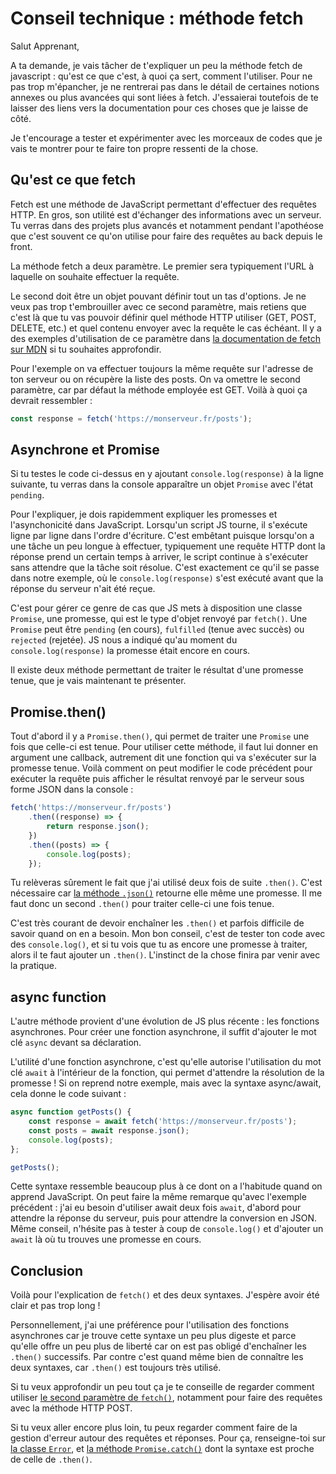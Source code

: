 # Conseil technique : méthode fetch

Salut Apprenant,

A ta demande, je vais tâcher de t'expliquer un peu la méthode fetch de javascript : qu'est ce que c'est, à quoi ça sert, comment l'utiliser.
Pour ne pas trop m'épancher, je ne rentrerai pas dans le détail de certaines notions annexes ou plus avancées qui sont liées à fetch. J'essaierai toutefois de te laisser des liens vers la documentation pour ces choses que je laisse de côté.

Je t'encourage a tester et expérimenter avec les morceaux de codes que je vais te montrer pour te faire ton propre ressenti de la chose.

## Qu'est ce que fetch

Fetch est une méthode de JavaScript permettant d'effectuer des requêtes HTTP. En gros, son utilité est d'échanger des informations avec un serveur.
Tu verras dans des projets plus avancés et notamment pendant l'apothéose que c'est souvent ce qu'on utilise pour faire des requêtes au back depuis le front.

La méthode fetch a deux paramètre. Le premier sera typiquement l'URL à laquelle on souhaite effectuer la requête.

Le second doit être un objet pouvant définir tout un tas d'options. Je ne veux pas trop t'embrouiller avec ce second paramètre, mais retiens que c'est là que tu vas pouvoir définir quel méthode HTTP utiliser (GET, POST, DELETE, etc.) et quel contenu envoyer avec la requête le cas échéant. Il y a des exemples d'utilisation de ce paramètre dans [la documentation de fetch sur MDN](https://developer.mozilla.org/fr/docs/Web/API/fetch) si tu souhaites approfondir.

Pour l'exemple on va effectuer toujours la même requête sur l'adresse de ton serveur ou on récupère la liste des posts. On va omettre le second paramètre, car par défaut la méthode employée est GET. Voilà à quoi ça devrait ressembler :

```js
const response = fetch('https://monserveur.fr/posts');
```

## Asynchrone et Promise

Si tu testes le code ci-dessus en y ajoutant `console.log(response)` à la ligne suivante, tu verras dans la console apparaître un objet `Promise` avec l'état `pending`.

Pour l'expliquer, je dois rapidemment expliquer les promesses et l'asynchonicité dans JavaScript. Lorsqu'un script JS tourne, il s'exécute ligne par ligne dans l'ordre d'écriture. C'est embêtant puisque lorsqu'on a une tâche un peu longue à effectuer, typiquement une requête HTTP dont la réponse prend un certain temps à arriver, le script continue à s'exécuter sans attendre que la tâche soit résolue. C'est exactement ce qu'il se passe dans notre exemple, où le `console.log(response)` s'est exécuté avant que la réponse du serveur n'ait été reçue.

C'est pour gérer ce genre de cas que JS mets à disposition une classe `Promise`, une promesse, qui est le type d'objet renvoyé par `fetch()`. Une `Promise` peut être `pending` (en cours), `fulfilled` (tenue avec succès) ou `rejected` (rejetée). JS nous a indiqué qu'au moment du `console.log(response)` la promesse était encore en cours.

Il existe deux méthode permettant de traiter le résultat d'une promesse tenue, que je vais maintenant te présenter.

## Promise.then()

Tout d'abord il y a `Promise.then()`, qui permet de traiter une `Promise` une fois que celle-ci est tenue. Pour utiliser cette méthode, il faut lui donner en argument une callback, autrement dit une fonction qui va s'exécuter sur la promesse tenue.
Voilà comment on peut modifier le code précédent pour exécuter la requête puis afficher le résultat renvoyé par le serveur sous forme JSON dans la console :

```js
fetch('https://monserveur.fr/posts')
    .then((response) => {
        return response.json();
    })
    .then((posts) => {
        console.log(posts);
    });
```

Tu relèveras sûrement le fait que j'ai utilisé deux fois de suite `.then()`. C'est nécessaire car [la méthode `.json()`](https://developer.mozilla.org/en-US/docs/Web/API/Response/json) retourne elle même une promesse. Il me faut donc un second `.then()` pour traiter celle-ci une fois tenue.

C'est très courant de devoir enchaîner les `.then()` et parfois difficile de savoir quand on en a besoin. Mon bon conseil, c'est de tester ton code avec des `console.log()`, et si tu vois que tu as encore une promesse à traiter, alors il te faut ajouter un `.then()`. L'instinct de la chose finira par venir avec la pratique.

## async function

L'autre méthode provient d'une évolution de JS plus récente : les fonctions asynchrones. Pour créer une fonction asynchrone, il suffit d'ajouter le mot clé `async` devant sa déclaration.

L'utilité d'une fonction asynchrone, c'est qu'elle autorise l'utilisation du mot clé `await` à l'intérieur de la fonction, qui permet d'attendre la résolution de la promesse !
Si on reprend notre exemple, mais avec la syntaxe async/await, cela donne le code suivant :

```js
async function getPosts() {
    const response = await fetch('https://monserveur.fr/posts');
    const posts = await response.json();
    console.log(posts);
};

getPosts();
```

Cette syntaxe ressemble beaucoup plus à ce dont on a l'habitude quand on apprend JavaScript.
On peut faire la même remarque qu'avec l'exemple précédent : j'ai eu besoin d'utiliser await deux fois `await`, d'abord pour attendre la réponse du serveur, puis pour attendre la conversion en JSON. Même conseil, n'hésite pas à tester à coup de `console.log()` et d'ajouter un `await` là où tu trouves une promesse en cours.

## Conclusion

Voilà pour l'explication de `fetch()` et des deux syntaxes. J'espère avoir été clair et pas trop long !

Personnellement, j'ai une préférence pour l'utilisation des fonctions asynchrones car je trouve cette syntaxe un peu plus digeste et parce qu'elle offre un peu plus de liberté car on est pas obligé d'enchaîner les `.then()` successifs.
Par contre c'est quand même bien de connaître les deux syntaxes, car `.then()` est toujours très utilisé.

Si tu veux approfondir un peu tout ça je te conseille de regarder comment utiliser [le second paramètre de `fetch()`](https://developer.mozilla.org/fr/docs/Web/API/fetch), notamment pour faire des requêtes avec la méthode HTTP POST.

Si tu veux aller encore plus loin, tu peux regarder comment faire de la gestion d'erreur autour des requêtes et réponses. Pour ça, renseigne-toi sur [la classe `Error`](https://developer.mozilla.org/fr/docs/Web/JavaScript/Reference/Global_Objects/Error), et [la méthode `Promise.catch()`](https://developer.mozilla.org/fr/docs/Web/JavaScript/Reference/Global_Objects/Promise/catch) dont la syntaxe est proche de celle de `.then()`.
